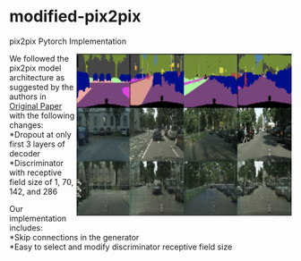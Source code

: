 # modified-pix2pix
pix2pix Pytorch Implementation

<img src='imgs/test_image.png' align="right" width=384>


We followed the pix2pix model architecture as suggested by the authors in [Original Paper](https://arxiv.org/abs/1611.07004) with the following changes: <br>
*Dropout at only first 3 layers of decoder <br>
*Discriminator with receptive field size of 1, 70, 142, and 286

Our implementation includes: <br>
*Skip connections in the generator <br>
*Easy to select and modify discriminator receptive field size

